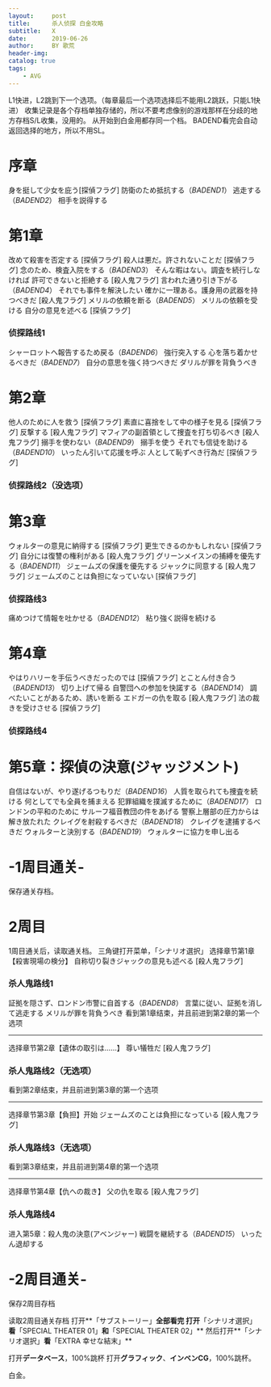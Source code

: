 ```yaml
---
layout:     post
title:      杀人侦探 白金攻略
subtitle:   X
date:       2019-06-26
author:     BY 歌荒
header-img: 
catalog: true
tags:
    - AVG
---
```


L1快进，L2跳到下一个选项。（每章最后一个选项选择后不能用L2跳跃，只能L1快进）
收集记录是各个存档单独存储的，所以不要考虑像别的游戏那样在分歧的地方存档S/L收集，没用的。
从开始到白金用都存同一个档。
BADEND看完会自动返回选择的地方，所以不用SL。

# 序章

身を挺して少女を庇う[探偵フラグ]
防衛のため抵抗する（*BADEND1*）
逃走する（*BADEND2*）
相手を説得する

# 第1章

改めて殺害を否定する [探偵フラグ]
殺人は悪だ。許されないことだ [探偵フラグ]
念のため、検査入院をする（*BADEND3*）
そんな暇はない。調査を続行しなければ
許可できないと拒絶する [殺人鬼フラグ]
言われた通り引き下がる （*BADEND4*）
それでも事件を解決したい
確かに一理ある。護身用の武器を持つべきだ [殺人鬼フラグ]
メリルの依頼を断る（*BADEND5*）
メリルの依頼を受ける
自分の意見を述べる [探偵フラグ]

### 侦探路线1

シャーロットへ報告するため戻る（*BADEND6*）
強行突入する
心を落ち着かせるべきだ（*BADEND7*）
自分の意思を強く持つべきだ
ダリルが罪を背負うべき

# 第2章

他人のために人を救う [探偵フラグ]
素直に喜捨をして中の様子を見る [探偵フラグ]
反撃する [殺人鬼フラグ]
マフィアの副首領として捜査を打ち切るべき [殺人鬼フラグ]
搦手を使わない（*BADEND9*）
搦手を使う
それでも信徒を助ける（*BADEND10*）
いったん引いて応援を呼ぶ
人として恥ずべき行為だ [探偵フラグ]

### 侦探路线2（没选项）

# 第3章

ウォルターの意見に納得する [探偵フラグ]
更生できるのかもしれない [探偵フラグ]
自分には復讐の権利がある [殺人鬼フラグ]
グリーンメイスンの捕縛を優先する（*BADEND11*）
ジェームズの保護を優先する
ジャックに同意する [殺人鬼フラグ]
ジェームズのことは負担になっていない [探偵フラグ]

### 侦探路线3

痛めつけて情報を吐かせる（*BADEND12*）
粘り強く説得を続ける

# 第4章

やはりハリーを手伝うべきだったのでは [探偵フラグ]
とことん付き合う（*BADEND13*）
切り上げて帰る
自警団への参加を快諾する（*BADEND14*）
調べたいことがあるため、誘いを断る
エドガーの仇を取る [殺人鬼フラグ]
法の裁きを受けさせる [探偵フラグ]

### 侦探路线4

# 第5章：探偵の決意(ジャッジメント)

自信はないが、やり遂げるつもりだ（*BADEND16*）
人質を取られても捜査を続ける
何としてでも全員を捕まえる
犯罪組織を撲滅するために（*BADEND17*）
ロンドンの平和のために
サルーフ福音教団の件をあげる
警察上層部の圧力からは解き放たれた
クレイグを射殺するべきだ（*BADEND18*）
クレイグを逮捕するべきだ
ウォルターと決別する（*BADEND19*）
ウォルターに協力を申し出る

# -1周目通关-

保存通关存档。

# 2周目

1周目通关后，读取通关档。
三角键打开菜单，「シナリオ選択」
选择章节第1章【殺害現場の検分】
自称切り裂きジャックの意見も述べる [殺人鬼フラグ]

### 杀人鬼路线1

証拠を隠さず、ロンドン市警に自首する（*BADEND8*）
言葉に従い、証拠を消して逃走する
メリルが罪を背負うべき
看到第1章结束，并且前进到第2章的第一个选项

------

选择章节第2章【遺体の取引は……】
尊い犠牲だ [殺人鬼フラグ]

### 杀人鬼路线2（无选项）

看到第2章结束，并且前进到第3章的第一个选项

------

选择章节第3章【負担】开始
ジェームズのことは負担になっている [殺人鬼フラグ]

### 杀人鬼路线3（无选项）

看到第3章结束，并且前进到第4章的第一个选项

------

选择章节第4章【仇への裁き】
父の仇を取る [殺人鬼フラグ]

### 杀人鬼路线4

进入第5章：殺人鬼の決意(アベンジャー)
戦闘を継続する（*BADEND15*）
いったん退却する

# -2周目通关-

保存2周目存档

读取2周目通关存档
打开**「サブストーリー」**全部看完
打开**「シナリオ選択」**看**「SPECIAL THEATER 01」**和**「SPECIAL THEATER 02」**
然后打开**「シナリオ選択」**看**「EXTRA 幸せな結末」**

打开**データベース**，100%跳杯
打开**グラフィック**、**インベンCG**，100%跳杯。

白金。
